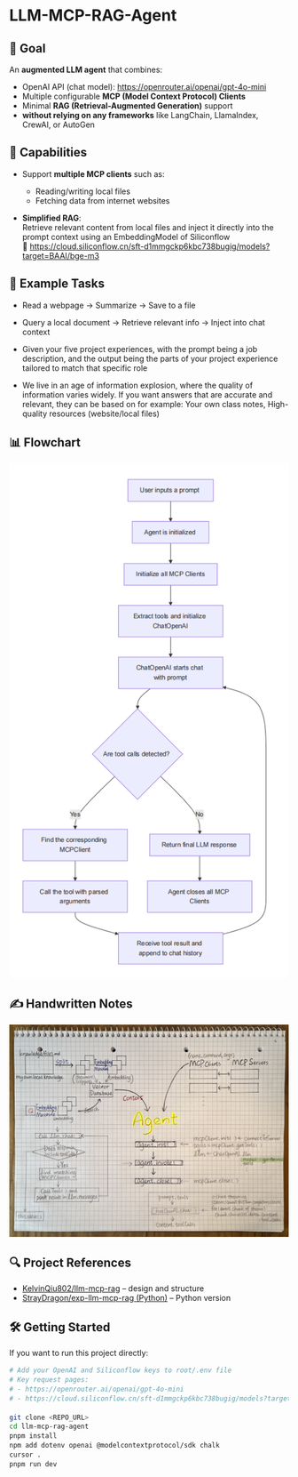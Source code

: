 # LLM-MCP-RAG-Agent

## 🚀 Goal

An **augmented LLM agent** that combines:

- OpenAI API (chat model): https://openrouter.ai/openai/gpt-4o-mini  
- Multiple configurable **MCP (Model Context Protocol) Clients**
- Minimal **RAG (Retrieval-Augmented Generation)** support  
- **without relying on any frameworks** like LangChain, LlamaIndex, CrewAI, or AutoGen

## 🧠 Capabilities

- Support **multiple MCP clients** such as:
  - Reading/writing local files
  - Fetching data from internet websites

- **Simplified RAG**:  
  Retrieve relevant content from local files and inject it directly into the prompt context using an EmbeddingModel of Siliconflow  
  🔗 https://cloud.siliconflow.cn/sft-d1mmgckp6kbc738bugig/models?target=BAAI/bge-m3

## 🧭 Example Tasks

- Read a webpage → Summarize → Save to a file  
- Query a local document → Retrieve relevant info → Inject into chat context
- Given your five project experiences, with the prompt being a job description, and the output being the parts of your project experience tailored to match that specific role

- We live in an age of information explosion, where the quality of information varies widely. If you want answers that are accurate and relevant, they can be based on for example: Your own class notes, High-quality resources (website/local files)

  

## 📊 Flowchart

![Flowchart](images/flowchart.jpg)

## ✍️ Handwritten Notes

![Handwritten Notes](images/handwritten-note.jpg)

## 🔍 Project References

- [KelvinQiu802/llm-mcp-rag](https://github.com/KelvinQiu802/llm-mcp-rag) – design and structure  
- [StrayDragon/exp-llm-mcp-rag (Python)](https://github.com/StrayDragon/exp-llm-mcp-rag/tree/main) – Python version

## 🛠️ Getting Started

If you want to run this project directly:

```bash
# Add your OpenAI and Siliconflow keys to root/.env file  
# Key request pages:
# - https://openrouter.ai/openai/gpt-4o-mini  
# - https://cloud.siliconflow.cn/sft-d1mmgckp6kbc738bugig/models?target=BAAI/bge-m3

git clone <REPO_URL>
cd llm-mcp-rag-agent
pnpm install
npm add dotenv openai @modelcontextprotocol/sdk chalk
cursor .
pnpm run dev